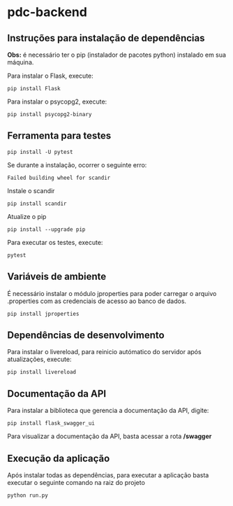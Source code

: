 # pdc-backend

## Instruções para instalação de dependências

**Obs:** é necessário ter o pip (instalador de pacotes python) instalado em sua máquina.

Para instalar o Flask, execute:
```
pip install Flask
```

Para instalar o psycopg2, execute:
```
pip install psycopg2-binary
```

## Ferramenta para testes
```
pip install -U pytest
```

Se durante a instalação, ocorrer o seguinte erro:
```
Failed building wheel for scandir
```

Instale o scandir
```
pip install scandir
```

Atualize o pip
```
pip install --upgrade pip
```

Para executar os testes, execute:
```
pytest
```

## Variáveis de ambiente

É necessário instalar o módulo jproperties para poder carregar o arquivo .properties com as credenciais de acesso ao banco de dados.

```
pip install jproperties
```

## Dependências de desenvolvimento

Para instalar o livereload, para reinicio autómatico do servidor após atualizações, execute:
```
pip install livereload
```

## Documentação da API

Para instalar a biblioteca que gerencia a documentação da API, digite:
```
pip install flask_swagger_ui
```
Para visualizar a documentação da API, basta acessar a rota **/swagger**

## Execução da aplicação

Após instalar todas as dependências, para executar a aplicação basta executar o seguinte comando na raiz do projeto
```
python run.py
```
